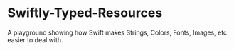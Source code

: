 # Swiftly-Typed-Resources
A playground showing how Swift makes Strings, Colors, Fonts, Images, etc easier to deal with.
